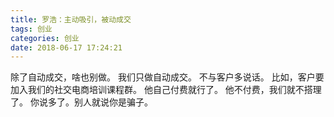 ```yaml
---
title: 罗浩：主动吸引，被动成交
tags: 创业
categories: 创业
date: 2018-06-17 17:24:21
---
```


除了自动成交，啥也别做。
我们只做自动成交。
不与客户多说话。
比如，客户要加入我们的社交电商培训课程群。
他自己付费就行了。
他不付费，我们就不搭理了。
你说多了。别人就说你是骗子。